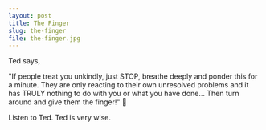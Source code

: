 ```yaml
---
layout: post
title: The Finger
slug: the-finger
file: the-finger.jpg
---
```


<p>Ted says, </p>

<p>&quot;If people treat you unkindly, just STOP, breathe deeply and ponder this for a minute. They are only reacting to their own unresolved problems and it has TRULY nothing to do with you or what you have done... Then turn around and give them the finger!&quot; 🖕</p>

<p>Listen to Ted.
Ted is very wise.</p>